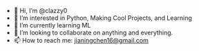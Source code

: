 - 👋 Hi, I’m @clazzy0
- 👀 I’m interested in Python, Making Cool Projects, and Learning
- 🌱 I’m currently learning ML
- 💞️ I’m looking to collaborate on anything and everything.
- 📫 How to reach me: jianingchen16@gmail.com
